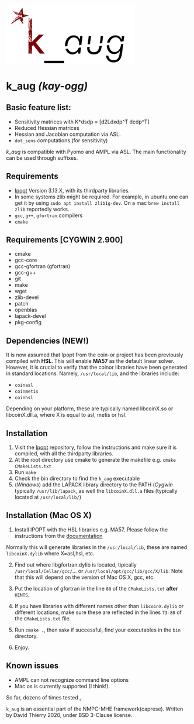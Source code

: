 <img src="/docs/kauglogo.png" alt="Drawing" width="350px"/>

# k\_aug *(kay-ogg)*

## Basic feature list:

 * Sensitivity matrices with K*dsdp = [d2Ldxdp^T dcdp^T]
 * Reduced Hessian  matrices
 * Hessian and Jacobian computation via ASL.
 * `dot_sens` computations (for sensitivity)
 
*k\_aug* is compatible with Pyomo and AMPL via ASL. The main functionality can be used through suffixes. 

## Requirements
 * [Ipopt](https://github.com/coin-or/Ipopt) Version 3.13.X, with its thirdparty libraries.
 * In some systems zlib might be required. For example, in ubuntu one can get it by using `sudo apt install zlib1g-dev`. On a mac `brew install zlib` reportedly works.
 * `gcc`, `g++`, `gfortran` compilers
 * `cmake`
 
## Requirements [CYGWIN 2.900]
 * cmake
 * gcc-core
 * gcc-gfortran (gfortran)
 * gcc-g++
 * git
 * make
 * wget
 * zlib-devel
 * patch
 * openblas
 * lapack-devel
 * pkg-config


## Dependencies (NEW!)
 
It is now assumed that Ipopt from the coin-or project has been previously compiled with **HSL**.
This will enable **MA57** as the default linear solver.
However, it is crucial to verify that the coinor libraries have been generated in standard locations.
Namely, `/usr/local/lib`, and the libraries include: 

 * `coinasl`
 * `coinmetis`
 * `coinhsl`
 
Depending on your platform, these are typically named libcoinX.so or libcoinX.dll.a, where X is equal to asl, metis or hsl.

## Installation
 1. Visit the [Ipopt](https://github.com/coin-or/Ipopt) repository, follow the instructions and make sure it is compiled, with all the thirdparty libraries.
 2. At the root directory use cmake to generate the makefile e.g. `cmake CMakeLists.txt`
 3. Run `make`
 4. Check the bin directory to find the `k_aug` executable
 5. (*Windows*) add the LAPACK library directory to the PATH (*Cygwin* typically `/usr/lib/lapack`, as well the `libcoinX.dll.a` files (typically located at `/usr/local/lib/`)

## Installation (Mac OS X)
 1. Install IPOPT with the HSL libraries e.g. MA57. Please follow the instructions from the [documentation](https://coin-or.github.io/Ipopt/INSTALL.html)

Normally this will generate libraries in the `/usr/local/lib`, these are named `libcoinX.dylib` where X=asl,hsl, etc.

 2. Find out where libgfortran.dylib is located, tipically `/usr/local/Cellar/gcc/`... or `/usr/local/opt/gcc/lib/gcc/X/lib`.
Note that this will depend on the version of Mac OS X, gcc, etc.

 3. Put the location of gfortran in the line `80` of the `CMakeLists.txt` **after** `HINTS`.

 4. If you have libraries with different names other than `libcoinX.dylib` or different locations, make sure these are reflected in the lines `73-80` of the `CMakeLists.txt` file.
 5. Run `cmake .`, then `make` if successful, find your executables in the `bin` directory.
 6. Enjoy.

## Known issues
 * AMPL can not recognize command line options
 * Mac os is currently supported (I think!).
 
So far, dozens of times tested
[.](https://giphy.com/gifs/kSlJtVrqxDYKk/html5)

`k_aug` is an essential part of the NMPC-MHE framework(caprese). Written by David Thierry 2020, under BSD 3-Clause license.



